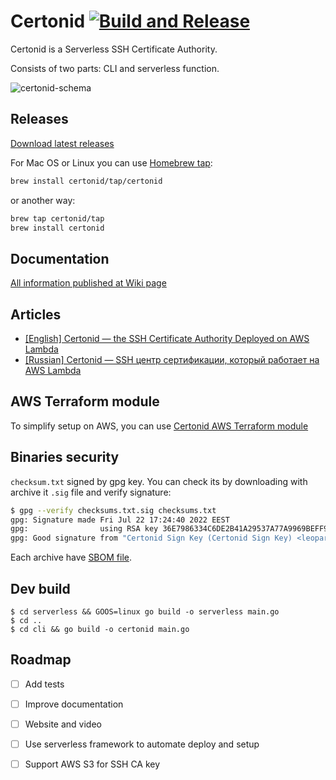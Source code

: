 # Certonid [![Build and Release](https://github.com/certonid/certonid/actions/workflows/build-and-release.yml/badge.svg)](https://github.com/certonid/certonid/actions/workflows/build-and-release.yml)

Certonid is a Serverless SSH Certificate Authority.

Consists of two parts: CLI and serverless function.

![certonid-schema](https://user-images.githubusercontent.com/98444/109483362-cdfcc300-7a87-11eb-8453-fa9d2c6d930a.png)

## Releases

[Download latest releases](https://github.com/certonid/certonid/releases)

For Mac OS or Linux you can use [Homebrew tap](https://docs.brew.sh/Taps):

```bash
brew install certonid/tap/certonid
```

or another way:

```bash
brew tap certonid/tap
brew install certonid
```

## Documentation

[All information published at Wiki page](https://github.com/certonid/certonid/wiki)

## Articles

 - [[English] Certonid — the SSH Certificate Authority Deployed on AWS Lambda](https://mailtrap.io/blog/certonid/)
 - [[Russian] Certonid — SSH центр сертификации, который работает на AWS Lambda](https://dou.ua/lenta/articles/certonid-ssh/)

## AWS Terraform module

To simplify setup on AWS, you can use [Certonid AWS Terraform module](https://registry.terraform.io/modules/certonid/certonid/aws/latest)

## Binaries security

`checksum.txt` signed by gpg key. You can check its by downloading with archive it `.sig` file and verify signature:

```bash
$ gpg --verify checksums.txt.sig checksums.txt
gpg: Signature made Fri Jul 22 17:24:40 2022 EEST
gpg:                using RSA key 36E7986334C6DE2B41A29537A77A9969BEFF93AE
gpg: Good signature from "Certonid Sign Key (Certonid Sign Key) <leopard.not.a+certonid@gmail.com>"
```

Each archive have [SBOM file](https://www.ntia.gov/SBOM).

## Dev build

```shell
$ cd serverless && GOOS=linux go build -o serverless main.go
$ cd ..
$ cd cli && go build -o certonid main.go
```

## Roadmap

 - [ ] Add tests
 - [ ] Improve documentation
 - [ ] Website and video
 - [ ] Use serverless framework to automate deploy and setup
 - [ ] Support AWS S3 for SSH CA key

